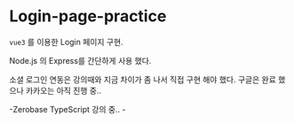 # Login-page-practice

`vue3` 를 이용한 Login 페이지 구현.

Node.js 의 Express를 간단하게 사용 했다.

소셜 로그인 연동은 강의때와 지금 차이가 좀 나서 직접 구현 해야 했다.
구글은 완료 했으나 카카오는 아직 진행 중..

-Zerobase TypeScript 강의 중.. -
